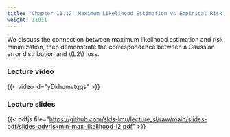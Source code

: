 ```yaml
---
title: "Chapter 11.12: Maximum Likelihood Estimation vs Empirical Risk Minimization I"
weight: 11011
---
```

We discuss the connection between maximum likelihood estimation and risk minimization, then demonstrate the correspondence between a Gaussian error distribution and \\(L2\\) loss. 

<!--more-->

### Lecture video

{{< video id="yDkhumvtqgs" >}}

### Lecture slides

{{< pdfjs file="https://github.com/slds-lmu/lecture_sl/raw/main/slides-pdf/slides-advriskmin-max-likelihood-l2.pdf" >}}
